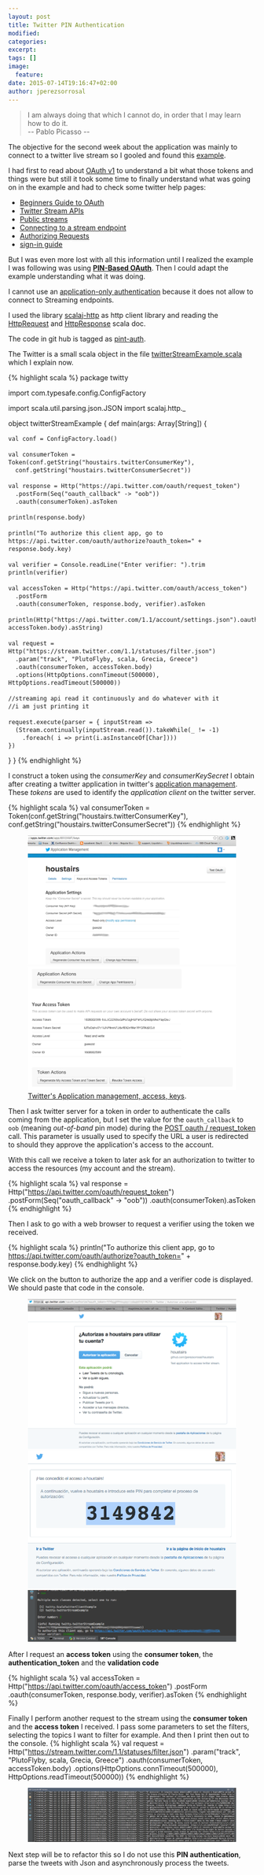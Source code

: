 ```yaml
---
layout: post
title: Twitter PIN Authentication
modified:
categories: 
excerpt:
tags: []
image:
  feature:
date: 2015-07-14T19:16:47+02:00
author: jperezsorrosal
---
```

> I am always doing that which I cannot do, in order that I may learn how to do it.  
-- Pablo Picasso --

The objective for the second week about the application was mainly to connect to a twitter live stream
so I gooled and found this [example](http://technikology.blogspot.de/2014/07/simple-code-to-connect-to-twitter.html).  

I had first to read about [OAuth v1](http://tools.ietf.org/html/rfc5849) to understand a bit what those tokens and things were but still
it took some time to finally understand what was going on in the example and had to check some twitter help pages:

* [Beginners Guide to OAuth](http://hueniverse.com/oauth/)
* [Twitter Stream APIs](https://dev.twitter.com/streaming/overview)
* [Public streams](https://dev.twitter.com/streaming/public)
* [Connecting to a stream endpoint](https://dev.twitter.com/streaming/overview/connecting)
* [Authorizing Requests](https://dev.twitter.com/oauth/overview/authorizing-requests)
* [sign-in guide](https://dev.twitter.com/web/sign-in/implementing)  

But I was even more lost with all this information until I realized the example I was following was using 
[**PIN-Based OAuth**](https://dev.twitter.com/oauth/pin-based). Then I could adapt the example
understanding what it was doing.  

I cannot use an [application-only authentication](https://dev.twitter.com/oauth/application-only) because it does not
allow to connect to Streaming endpoints.  

I used the library [scalaj-http](https://github.com/scalaj/scalaj-http) as http client library and 
reading the [HttpRequest](http://scalaj.github.io/scalaj-http/1.1.0/#scalaj.http.HttpRequest)
and [HttpResponse](http://scalaj.github.io/scalaj-http/1.1.0/#scalaj.http.HttpResponse) scala doc.

The code in git hub is tagged as [pint-auth](https://github.com/jperezsorrosal/houstairs/tree/pin-auth).

The Twitter is a small scala object in the file
[twitterStreamExample.scala](https://github.com/jperezsorrosal/houstairs/blob/pin-auth/src/main/scala/twitty/twitterStreamExample.scala)
which I explain now.

{% highlight scala %}
package twitty

import com.typesafe.config.ConfigFactory

import scala.util.parsing.json.JSON
import scalaj.http._

object twitterStreamExample {
  def main(args: Array[String]) {

    val conf = ConfigFactory.load()

    val consumerToken = Token(conf.getString("houstairs.twitterConsumerKey"),
      conf.getString("houstairs.twitterConsumerSecret"))

    val response = Http("https://api.twitter.com/oauth/request_token")
      .postForm(Seq("oauth_callback" -> "oob"))
      .oauth(consumerToken).asToken

    println(response.body)

    println("To authorize this client app, go to https://api.twitter.com/oauth/authorize?oauth_token=" + response.body.key)

    val verifier = Console.readLine("Enter verifier: ").trim
    println(verifier)

    val accessToken = Http("https://api.twitter.com/oauth/access_token")
      .postForm
      .oauth(consumerToken, response.body, verifier).asToken

    println(Http("https://api.twitter.com/1.1/account/settings.json").oauth(consumerToken, accessToken.body).asString)

    val request = Http("https://stream.twitter.com/1.1/statuses/filter.json")
      .param("track", "PlutoFlyby, scala, Grecia, Greece")
      .oauth(consumerToken, accessToken.body)
      .options(HttpOptions.connTimeout(500000), HttpOptions.readTimeout(500000))

    //streaming api read it continuously and do whatever with it
    //i am just printing it

    request.execute(parser = { inputStream =>
      (Stream.continually(inputStream.read()).takeWhile(_ != -1)
        .foreach( i => print(i.asInstanceOf[Char])))
    })
  }
}
{% endhighlight %}

I construct a token using the *consumerKey* and *consumerKeySecret* I obtain after creating a twitter application in
twitter's [application management](https://apps.twitter.com/). These *tokens* are used to identify the *application client*
on the twitter server.

{% highlight scala %}
    val consumerToken = Token(conf.getString("houstairs.twitterConsumerKey"),
      conf.getString("houstairs.twitterConsumerSecret"))
{% endhighlight %}

<figure class="half">
	<a href="/images/posts/pin-auth/twitter-application-manager.png">
		<img src="/images/posts/pin-auth/twitter-application-manager.png">
	</a>
    <a href="/images/posts/pin-auth/twitter-manager-access-keys.png">
            <img src="/images/posts/pin-auth/twitter-manager-access-keys.png">
    </a>
    <figcaption>
            <a href="https://apps.twitter.com/"
               title="Twitter's Application management, access keys">Twitter's Application management, access, keys</a>.
    </figcaption>
</figure>

Then I ask twitter server for a token in order to authenticate the calls coming from the application, but I set the
value for the `oauth_callback` to `oob` (meaning *out-of-band* pin mode) during the
[POST oauth / request_token](https://dev.twitter.com/oauth/reference/post/oauth/request_token) call.
This parameter is usually used to specify the URL a user is redirected to should they approve the application's access
to the account.

With this call we receive a token to later ask for an authorization to twitter to access the resources (my account and the stream).

{% highlight scala %}
    val response = Http("https://api.twitter.com/oauth/request_token")
      .postForm(Seq("oauth_callback" -> "oob"))
      .oauth(consumerToken).asToken
{% endhighlight %}


Then I ask to go with a web browser to request a verifier using the token we received.

{% highlight scala %}
println("To authorize this client app, go to https://api.twitter.com/oauth/authorize?oauth_token=" + response.body.key)
{% endhighlight %}

We click on the button to authorize the app and a verifier code is displayed. We should paste that code in the console.

<figure class="third">
        <a href="/images/posts/pin-auth/twitter-pin-authorize.png">
                <img src="/images/posts/pin-auth/twitter-pin-authorize.png">
        </a>
        <a href="/images/posts/pin-auth/twitter-pin-verifier-code.png">
                                <img src="/images/posts/pin-auth/twitter-pin-verifier-code.png">
        </a>
        <a href="/images/posts/pin-auth/twitter-console-pin-verifier.png">
                                        <img src="/images/posts/pin-auth/twitter-console-pin-verifier.png">
        </a>
</figure>


After I request an **access token** using the **consumer token**, the **authentication_token** and the **validation code**

{% highlight scala %}
    val accessToken = Http("https://api.twitter.com/oauth/access_token")
      .postForm
      .oauth(consumerToken, response.body, verifier).asToken
{% endhighlight %}

Finally I perform another request to the stream using the **consumer token** and the **access token** I received.
I pass some parameters to set the filters, selecting the topics I want to filter for example.
And then I print then out to the console.
{% highlight scala %}
    val request = Http("https://stream.twitter.com/1.1/statuses/filter.json")
      .param("track", "PlutoFlyby, scala, Grecia, Greece")
      .oauth(consumerToken, accessToken.body)
      .options(HttpOptions.connTimeout(500000), HttpOptions.readTimeout(500000))
{% endhighlight %}


<figure class="half">
	<a href="/images/posts/pin-auth/twitter-console-pin-tweets.png">
		<img src="/images/posts/pin-auth/twitter-console-pin-tweets.png">
	</a>
</figure>

Next step will be to refactor this so I do not use this **PIN authentication**, parse the tweets with Json and
asynchronously process the tweets.
